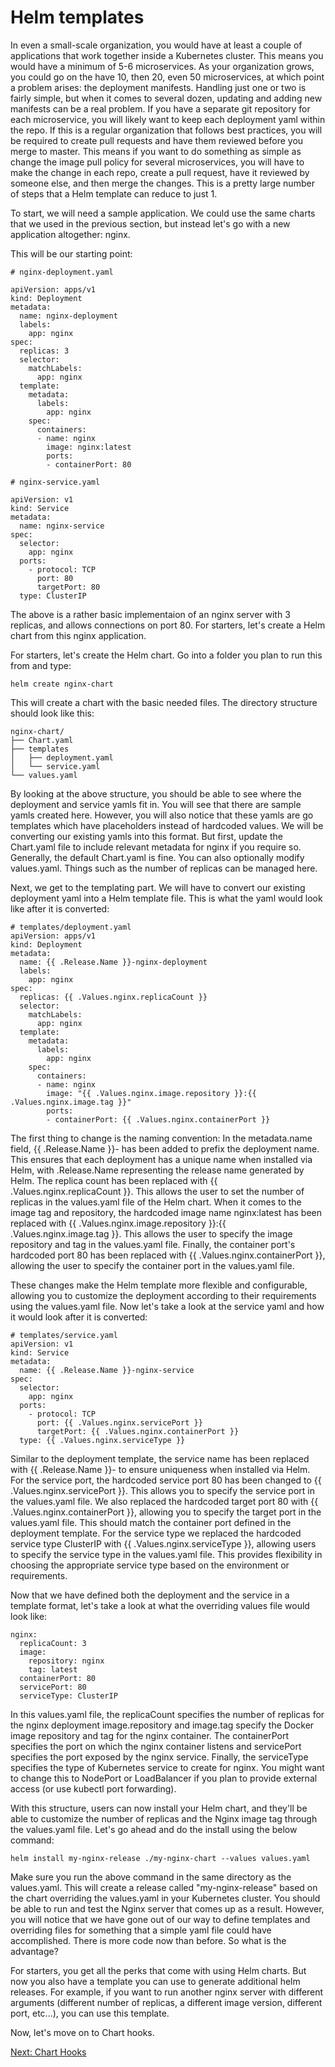 # Helm templates

In even a small-scale organization, you would have at least a couple of applications that work together inside a Kubernetes cluster. This means you would have a minimum of 5-6 microservices. As your organization grows, you could go on the have 10, then 20, even 50 microservices, at which point a problem arises: the deployment manifests. Handling just one or two is fairly simple, but when it comes to several dozen, updating and adding new manifests can be a real problem. If you have a separate git repository for each microservice, you will likely want to keep each deployment yaml within the repo. If this is a regular organization that follows best practices, you will be required to create pull requests and have them reviewed before you merge to master. This means if you want to do something as simple as change the image pull policy for several microservices, you will have to make the change in each repo, create a pull request, have it reviewed by someone else, and then merge the changes. This is a pretty large number of steps that a Helm template can reduce to just 1.

To start, we will need a sample application. We could use the same charts that we used in the previous section, but instead let's go with a new application altogether: nginx.

This will be our starting point:

```
# nginx-deployment.yaml

apiVersion: apps/v1
kind: Deployment
metadata:
  name: nginx-deployment
  labels:
    app: nginx
spec:
  replicas: 3
  selector:
    matchLabels:
      app: nginx
  template:
    metadata:
      labels:
        app: nginx
    spec:
      containers:
      - name: nginx
        image: nginx:latest
        ports:
        - containerPort: 80
```

```
# nginx-service.yaml

apiVersion: v1
kind: Service
metadata:
  name: nginx-service
spec:
  selector:
    app: nginx
  ports:
    - protocol: TCP
      port: 80
      targetPort: 80
  type: ClusterIP
```

The above is a rather basic implementaion of an nginx server with 3 replicas, and allows connections on port 80. For starters, let's create a Helm chart from this nginx application.

For starters, let's create the Helm chart. Go into a folder you plan to run this from and type:

```
helm create nginx-chart
```

This will create a chart with the basic needed files. The directory structure should look like this:

```
nginx-chart/
├── Chart.yaml
├── templates
│   ├── deployment.yaml
│   └── service.yaml
└── values.yaml
```

By looking at the above structure, you should be able to see where the deployment and service yamls fit in. You will see that there are sample yamls created here. However, you will also notice that these yamls are go templates which have placeholders instead of hardcoded values. We will be converting our existing yamls into this format. But first, update the Chart.yaml file to include relevant metadata for nginx if you require so. Generally, the default Chart.yaml is fine. You can also optionally modify values.yaml. Things such as the number of replicas can be managed here.

Next, we get to the templating part. We will have to convert our existing deployment yaml into a Helm template file. This is what the yaml would look like after it is converted:

```
# templates/deployment.yaml
apiVersion: apps/v1
kind: Deployment
metadata:
  name: {{ .Release.Name }}-nginx-deployment
  labels:
    app: nginx
spec:
  replicas: {{ .Values.nginx.replicaCount }}
  selector:
    matchLabels:
      app: nginx
  template:
    metadata:
      labels:
        app: nginx
    spec:
      containers:
      - name: nginx
        image: "{{ .Values.nginx.image.repository }}:{{ .Values.nginx.image.tag }}"
        ports:
        - containerPort: {{ .Values.nginx.containerPort }}
```

The first thing to change is the naming convention: In the metadata.name field, {{ .Release.Name }}- has been added to prefix the deployment name. This ensures that each deployment has a unique name when installed via Helm, with .Release.Name representing the release name generated by Helm. The replica count has been replaced with {{ .Values.nginx.replicaCount }}. This allows the user to set the number of replicas in the values.yaml file of the Helm chart. When it comes to the image tag and repository, the hardcoded image name nginx:latest has been replaced with {{ .Values.nginx.image.repository }}:{{ .Values.nginx.image.tag }}. This allows the user to specify the image repository and tag in the values.yaml file. Finally, the container port's hardcoded port 80 has been replaced with {{ .Values.nginx.containerPort }}, allowing the user to specify the container port in the values.yaml file.

These changes make the Helm template more flexible and configurable, allowing you to customize the deployment according to their requirements using the values.yaml file. Now let's take a look at the service yaml and how it would look after it is converted:

```
# templates/service.yaml
apiVersion: v1
kind: Service
metadata:
  name: {{ .Release.Name }}-nginx-service
spec:
  selector:
    app: nginx
  ports:
    - protocol: TCP
      port: {{ .Values.nginx.servicePort }}
      targetPort: {{ .Values.nginx.containerPort }}
  type: {{ .Values.nginx.serviceType }}

```

Similar to the deployment template, the service name has been replaced with {{ .Release.Name }}- to ensure uniqueness when installed via Helm. For the service port, the hardcoded service port 80 has been changed to {{ .Values.nginx.servicePort }}. This allows you to specify the service port in the values.yaml file. We also replaced the hardcoded target port 80 with {{ .Values.nginx.containerPort }}, allowing you to specify the target port in the values.yaml file. This should match the container port defined in the deployment template. For the service type we replaced the hardcoded service type ClusterIP with {{ .Values.nginx.serviceType }}, allowing users to specify the service type in the values.yaml file. This provides flexibility in choosing the appropriate service type based on the environment or requirements.

Now that we have defined both the deployment and the service in a template format, let's take a look at what the overriding values file would look like:

```
nginx:
  replicaCount: 3
  image:
    repository: nginx
    tag: latest
  containerPort: 80
  servicePort: 80
  serviceType: ClusterIP
```

In this values.yaml file, the replicaCount specifies the number of replicas for the nginx deployment image.repository and image.tag specify the Docker image repository and tag for the nginx container. The containerPort specifies the port on which the nginx container listens and servicePort specifies the port exposed by the nginx service. Finally, the serviceType specifies the type of Kubernetes service to create for nginx. You might want to change this to NodePort or LoadBalancer if you plan to provide external access (or use kubectl port forwarding).

With this structure, users can now install your Helm chart, and they'll be able to customize the number of replicas and the Nginx image tag through the values.yaml file. Let's go ahead and do the install using the below command:

```
helm install my-nginx-release ./my-nginx-chart --values values.yaml
```

Make sure you run the above command in the same directory as the values.yaml. This will create a release called "my-nginx-release" based on the chart overriding the values.yaml in your Kubernetes cluster. You should be able to run and test the Nginx server that comes up as a result. However, you will notice that we have gone out of our way to define templates and overriding files for something that a simple yaml file could have accomplished. There is more code now than before. So what is the advantage?

For starters, you get all the perks that come with using Helm charts. But now you also have a template you can use to generate additional helm releases. For example, if you want to run another nginx server with different arguments (different number of replicas, a different image version, different port, etc...), you can use this template.

Now, let's move on to Chart hooks.

[Next: Chart Hooks](chart-hooks.md)